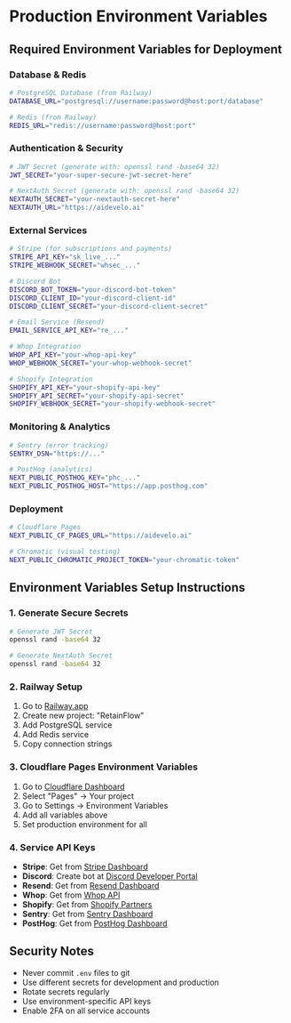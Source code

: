 # Production Environment Variables

## Required Environment Variables for Deployment

### Database & Redis
```bash
# PostgreSQL Database (from Railway)
DATABASE_URL="postgresql://username:password@host:port/database"

# Redis (from Railway) 
REDIS_URL="redis://username:password@host:port"
```

### Authentication & Security
```bash
# JWT Secret (generate with: openssl rand -base64 32)
JWT_SECRET="your-super-secure-jwt-secret-here"

# NextAuth Secret (generate with: openssl rand -base64 32)
NEXTAUTH_SECRET="your-nextauth-secret-here"
NEXTAUTH_URL="https://aidevelo.ai"
```

### External Services
```bash
# Stripe (for subscriptions and payments)
STRIPE_API_KEY="sk_live_..."
STRIPE_WEBHOOK_SECRET="whsec_..."

# Discord Bot
DISCORD_BOT_TOKEN="your-discord-bot-token"
DISCORD_CLIENT_ID="your-discord-client-id"
DISCORD_CLIENT_SECRET="your-discord-client-secret"

# Email Service (Resend)
EMAIL_SERVICE_API_KEY="re_..."

# Whop Integration
WHOP_API_KEY="your-whop-api-key"
WHOP_WEBHOOK_SECRET="your-whop-webhook-secret"

# Shopify Integration
SHOPIFY_API_KEY="your-shopify-api-key"
SHOPIFY_API_SECRET="your-shopify-api-secret"
SHOPIFY_WEBHOOK_SECRET="your-shopify-webhook-secret"
```

### Monitoring & Analytics
```bash
# Sentry (error tracking)
SENTRY_DSN="https://..."

# PostHog (analytics)
NEXT_PUBLIC_POSTHOG_KEY="phc_..."
NEXT_PUBLIC_POSTHOG_HOST="https://app.posthog.com"
```

### Deployment
```bash
# Cloudflare Pages
NEXT_PUBLIC_CF_PAGES_URL="https://aidevelo.ai"

# Chromatic (visual testing)
NEXT_PUBLIC_CHROMATIC_PROJECT_TOKEN="your-chromatic-token"
```

## Environment Variables Setup Instructions

### 1. Generate Secure Secrets
```bash
# Generate JWT Secret
openssl rand -base64 32

# Generate NextAuth Secret  
openssl rand -base64 32
```

### 2. Railway Setup
1. Go to [Railway.app](https://railway.app)
2. Create new project: "RetainFlow"
3. Add PostgreSQL service
4. Add Redis service
5. Copy connection strings

### 3. Cloudflare Pages Environment Variables
1. Go to [Cloudflare Dashboard](https://dash.cloudflare.com)
2. Select "Pages" → Your project
3. Go to Settings → Environment Variables
4. Add all variables above
5. Set production environment for all

### 4. Service API Keys
- **Stripe**: Get from [Stripe Dashboard](https://dashboard.stripe.com)
- **Discord**: Create bot at [Discord Developer Portal](https://discord.com/developers/applications)
- **Resend**: Get from [Resend Dashboard](https://resend.com)
- **Whop**: Get from [Whop API](https://whop.com/api)
- **Shopify**: Get from [Shopify Partners](https://partners.shopify.com)
- **Sentry**: Get from [Sentry Dashboard](https://sentry.io)
- **PostHog**: Get from [PostHog Dashboard](https://posthog.com)

## Security Notes
- Never commit `.env` files to git
- Use different secrets for development and production
- Rotate secrets regularly
- Use environment-specific API keys
- Enable 2FA on all service accounts
